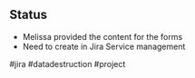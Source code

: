 ## Status
- Melissa provided the content for the forms
- Need to create in Jira Service management

#jira #datadestruction #project

